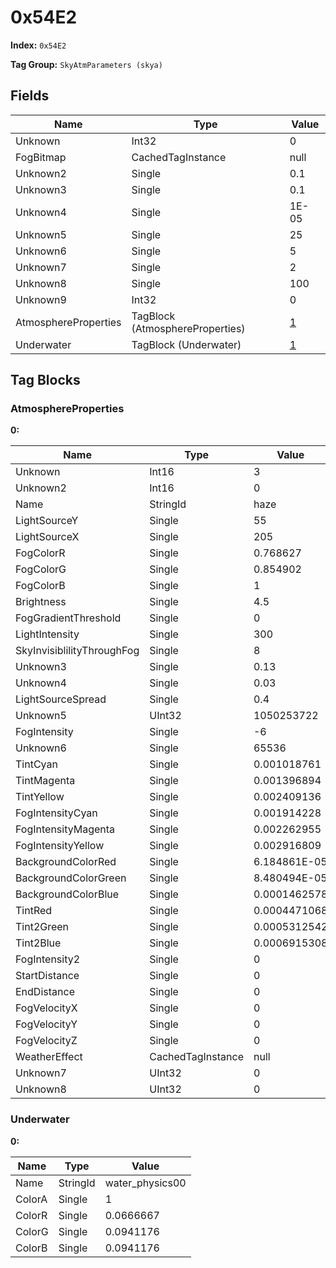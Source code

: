 # 0x54E2

**Index:** ```0x54E2```

**Tag Group:** ```SkyAtmParameters (skya)```

## Fields

Name	| Type	| Value
---	|---	|---	|
Unknown	|Int32	|0
FogBitmap	|CachedTagInstance	|null
Unknown2	|Single	|0.1
Unknown3	|Single	|0.1
Unknown4	|Single	|1E-05
Unknown5	|Single	|25
Unknown6	|Single	|5
Unknown7	|Single	|2
Unknown8	|Single	|100
Unknown9	|Int32	|0
AtmosphereProperties	|TagBlock (AtmosphereProperties)	|[1](#atmosphereproperties)
Underwater	|TagBlock (Underwater)	|[1](#underwater)


## Tag Blocks

### AtmosphereProperties

**0:**

Name	| Type	| Value
---	|---	|---	|
Unknown	|Int16	|3
Unknown2	|Int16	|0
Name	|StringId	|haze
LightSourceY	|Single	|55
LightSourceX	|Single	|205
FogColorR	|Single	|0.768627
FogColorG	|Single	|0.854902
FogColorB	|Single	|1
Brightness	|Single	|4.5
FogGradientThreshold	|Single	|0
LightIntensity	|Single	|300
SkyInvisiblilityThroughFog	|Single	|8
Unknown3	|Single	|0.13
Unknown4	|Single	|0.03
LightSourceSpread	|Single	|0.4
Unknown5	|UInt32	|1050253722
FogIntensity	|Single	|-6
Unknown6	|Single	|65536
TintCyan	|Single	|0.001018761
TintMagenta	|Single	|0.001396894
TintYellow	|Single	|0.002409136
FogIntensityCyan	|Single	|0.001914228
FogIntensityMagenta	|Single	|0.002262955
FogIntensityYellow	|Single	|0.002916809
BackgroundColorRed	|Single	|6.184861E-05
BackgroundColorGreen	|Single	|8.480494E-05
BackgroundColorBlue	|Single	|0.0001462578
TintRed	|Single	|0.0004471068
Tint2Green	|Single	|0.0005312542
Tint2Blue	|Single	|0.0006915308
FogIntensity2	|Single	|0
StartDistance	|Single	|0
EndDistance	|Single	|0
FogVelocityX	|Single	|0
FogVelocityY	|Single	|0
FogVelocityZ	|Single	|0
WeatherEffect	|CachedTagInstance	|null
Unknown7	|UInt32	|0
Unknown8	|UInt32	|0


### Underwater

**0:**

Name	| Type	| Value
---	|---	|---	|
Name	|StringId	|water_physics00
ColorA	|Single	|1
ColorR	|Single	|0.0666667
ColorG	|Single	|0.0941176
ColorB	|Single	|0.0941176


